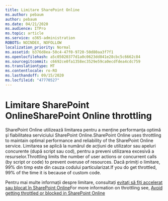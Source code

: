 ```yaml
---
title: Limitare SharePoint Online
ms.author: pebaum
author: pebaum
ms.date: 04/21/2020
ms.audience: ITPro
ms.topic: article
ms.service: o365-administration
ROBOTS: NOINDEX, NOFOLLOW
localization_priority: Normal
ms.assetid: b376d8ea-50c4-47f0-9720-50d80aa3f7f1
ms.openlocfilehash: a5c05020377d1a0c0623dd841e28cbc5c6662c84
ms.sourcegitcommit: c6692ce0fa1358ec3529e59ca0ecdfdea4cdc759
ms.translationtype: MT
ms.contentlocale: ro-RO
ms.lasthandoff: 09/15/2020
ms.locfileid: "47770527"
---
```

# <a name="sharepoint-online-throttling"></a><span data-ttu-id="c11c6-102">Limitare SharePoint Online</span><span class="sxs-lookup"><span data-stu-id="c11c6-102">SharePoint Online throttling</span></span>

<span data-ttu-id="c11c6-103">SharePoint Online utilizează limitarea pentru a menține performanța optimă și fiabilitatea serviciului SharePoint Online.</span><span class="sxs-lookup"><span data-stu-id="c11c6-103">SharePoint Online uses throttling to maintain optimal performance and reliability of the SharePoint Online service.</span></span> <span data-ttu-id="c11c6-104">Limitarea se aplică la numărul de acțiuni de utilizator sau apeluri concurente (după script sau cod), pentru a preveni utilizarea excesivă a resurselor.</span><span class="sxs-lookup"><span data-stu-id="c11c6-104">Throttling limits the number of user actions or concurrent calls (by script or code) to prevent overuse of resources.</span></span> <span data-ttu-id="c11c6-105">Dacă primiți o limitare, 99% din timp este din cauza codului particularizat.</span><span class="sxs-lookup"><span data-stu-id="c11c6-105">If you do get throttled, 99% of the time it is because of custom code.</span></span>
  
<span data-ttu-id="c11c6-106">Pentru mai multe informații despre limitare, consultați [evitați să fiți accelerat sau blocat în SharePoint Online](https://go.microsoft.com/fwlink/?linkid=2022019)</span><span class="sxs-lookup"><span data-stu-id="c11c6-106">For more information on throttling see, [Avoid getting throttled or blocked in SharePoint Online](https://go.microsoft.com/fwlink/?linkid=2022019)</span></span>
  


